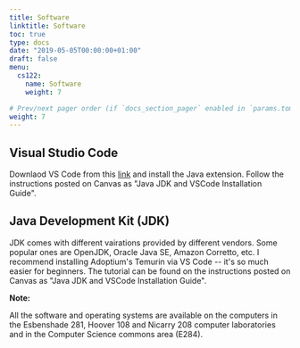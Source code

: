 ```yaml
---
title: Software
linktitle: Software
toc: true
type: docs
date: "2019-05-05T00:00:00+01:00"
draft: false
menu:
  cs122:
    name: Software
    weight: 7

# Prev/next pager order (if `docs_section_pager` enabled in `params.toml`)
weight: 7
---
```


## Visual Studio Code
Downlaod VS Code from this [link](https://code.visualstudio.com/download) and install the Java extension. Follow the instructions posted on Canvas as "Java JDK and VSCode Installation Guide". 

## Java Development Kit (JDK)
JDK comes with different vairations provided by different vendors. Some popular ones are OpenJDK, Oracle Java SE, Amazon Corretto, etc. I recommend installing Adoptium's Temurin via VS Code -- it's so much easier for beginners. The tutorial can be found on the instructions posted on Canvas as "Java JDK and VSCode Installation Guide".  


**Note:**

All the software and operating systems are available on the computers in the Esbenshade 281, Hoover 108 and Nicarry 208 computer laboratories and in the Computer Science commons area (E284).

